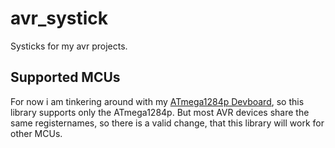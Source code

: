 # avr_systick
Systicks for my avr projects.
## Supported MCUs
For now i am tinkering around with my [ATmega1284p Devboard](https://github.com/chrisgoertz/ATmega1284p_DevBoard), so this library supports only the ATmega1284p. But most AVR devices share the same registernames, so there is a valid change, that this library will work for other MCUs.
